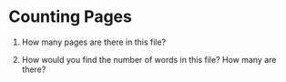 # Counting Pages

1) How many pages are there in this file?

2) How would you find the number of words in this file? How many are there?


